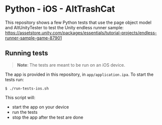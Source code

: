 # Python - iOS - AltTrashCat

This repository shows a few Python tests that use the page object model and AltUnityTester to test the Unity endless runner sample:
https://assetstore.unity.com/packages/essentials/tutorial-projects/endless-runner-sample-game-87901

## Running tests

> **Note**: The tests are meant to be run on an iOS device.

The app is provided in this repository, in `app/application.ipa`. To start the tests run:

```
$ ./run-tests-ios.sh
```

This script will:

- start the app on your device
- run the tests
- stop the app after the test are done
